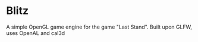 Blitz
=====

A simple OpenGL game engine for the game "Last Stand". Built upon GLFW, uses OpenAL and cal3d